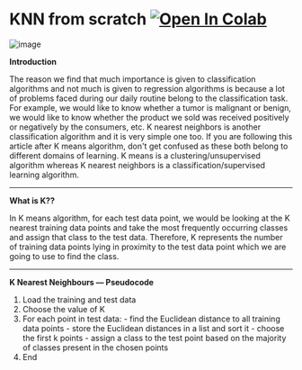# KNN from scratch [![Open In Colab](https://colab.research.google.com/assets/colab-badge.svg)](https://colab.research.google.com/drive/1DE_UIYWdnKAk56DPfZGd1AK7APCgrGsL?usp=sharing)

![image](https://user-images.githubusercontent.com/89921883/222410118-9fac734a-c4c3-4c61-bda1-b6003604bd5e.png)


**Introduction**

The reason we find that much importance is given to classification algorithms and not much is given to regression algorithms is because a lot of problems faced during our daily routine belong to the classification task. For example, we would like to know whether a tumor is malignant or benign, we would like to know whether the product we sold was received positively or negatively by the consumers, etc. K nearest neighbors is another classification algorithm and it is very simple one too. If you are following this article after K means algorithm, don't get confused as these both belong to different domains of learning. K means is a clustering/unsupervised algorithm whereas K nearest neighbors is a classification/supervised learning algorithm.



---
**What is K??**

In K means algorithm, for each test data point, we would be looking at the K nearest training data points and take the most frequently occurring classes and assign that class to the test data. Therefore, K represents the number of training data points lying in proximity to the test data point which we are going to use to find the class.


---

**K Nearest Neighbours — Pseudocode**
1. Load the training and test data 
2. Choose the value of K 
3. For each point in test data:
       - find the Euclidean distance to all training data points
       - store the Euclidean distances in a list and sort it 
       - choose the first k points 
       - assign a class to the test point based on the majority of      classes present in the chosen points
4. End 
